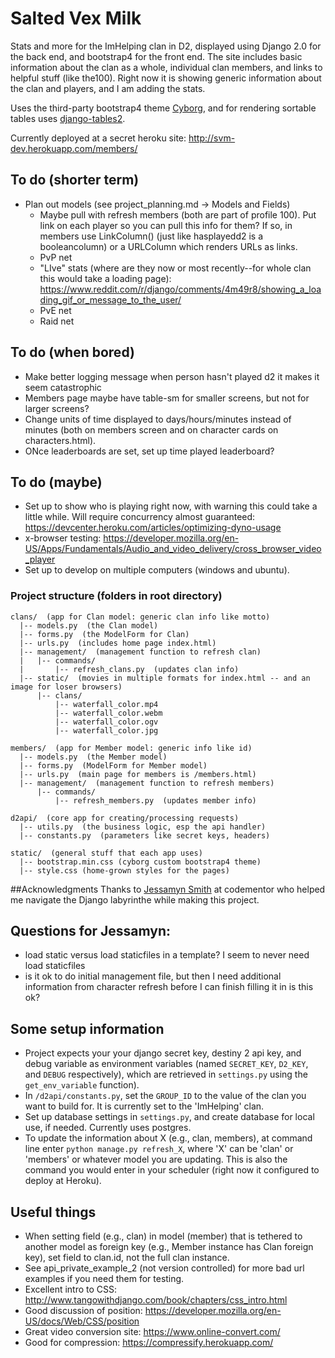 # Salted Vex Milk
Stats and more for the ImHelping clan in D2, displayed using Django 2.0 for the back end, and bootstrap4 for the front end. The site includes basic information about the clan as a whole, individual clan members, and links to helpful stuff (like the100). Right now it is showing generic information about the clan and players, and I am adding the stats.

Uses the third-party bootstrap4 theme [Cyborg](https://bootswatch.com/cyborg/), and for rendering sortable tables uses  [django-tables2](https://django-tables2.readthedocs.io/en/latest/pages/tutorial.html).

Currently deployed at a secret heroku site:
http://svm-dev.herokuapp.com/members/

## To do (shorter term)
- Plan out models (see project_planning.md -> Models and Fields)
    - Maybe pull with refresh members (both are part of profile 100). Put link on each player so you can pull this info for them? If so, in members use LinkColumn() (just like hasplayedd2 is a booleancolumn) or a URLColumn which renders URLs as links.
    - PvP net
	- "LIve" stats (where are they now or most recently--for whole clan this would take a loading page): https://www.reddit.com/r/django/comments/4m49r8/showing_a_loading_gif_or_message_to_the_user/
    - PvE net
    - Raid net

## To do (when bored)
- Make better logging message when person hasn't played d2 it makes it seem catastrophic
- Members page maybe have table-sm for smaller screens, but not for larger screens?
- Change units of time displayed to days/hours/minutes instead of minutes (both on members screen and on character cards on characters.html).
- ONce leaderboards are set, set up time played leaderboard?

## To do (maybe)
- Set up to show who is playing right now, with warning this could take a little while. Will require concurrency almost guaranteed: https://devcenter.heroku.com/articles/optimizing-dyno-usage
- x-browser testing:
    https://developer.mozilla.org/en-US/Apps/Fundamentals/Audio_and_video_delivery/cross_browser_video_player
- Set up to develop on multiple computers (windows and ubuntu).

### Project structure (folders in root directory)
    clans/  (app for Clan model: generic clan info like motto)    
      |-- models.py  (the Clan model)    
      |-- forms.py  (the ModelForm for Clan)    
      |-- urls.py  (includes home page index.html)    
      |-- management/  (management function to refresh clan)
      |   |-- commands/  
      |       |-- refresh_clans.py  (updates clan info)
      |-- static/  (movies in multiple formats for index.html -- and an image for loser browsers)
          |-- clans/
              |-- waterfall_color.mp4
              |-- waterfall_color.webm
              |-- waterfall_color.ogv
              |-- waterfall_color.jpg

    members/  (app for Member model: generic info like id)     
      |-- models.py  (the Member model)    
      |-- forms.py  (ModelForm for Member model)    
      |-- urls.py  (main page for members is /members.html)     
      |-- management/  (management function to refresh members)
          |-- commands/
              |-- refresh_members.py  (updates member info)

    d2api/  (core app for creating/processing requests)   
      |-- utils.py  (the business logic, esp the api handler)    
      |-- constants.py  (parameters like secret keys, headers)   

    static/  (general stuff that each app uses)
      |-- bootstrap.min.css (cyborg custom bootstrap4 theme)
      |-- style.css (home-grown styles for the pages)

##Acknowledgments
Thanks to [Jessamyn Smith](https://www.codementor.io/jessamynsmith) at codementor who helped me navigate the Django labyrinthe while making this project.

## Questions for Jessamyn:
- load static versus load staticfiles in a template? I seem to never need load staticfiles
- is it ok to do initial management file, but then I need additional information from character refresh before I can finish filling it in is this ok?


## Some setup information
- Project expects your your django secret key, destiny 2 api key, and debug variable as environment variables (named `SECRET_KEY`, `D2_KEY`, and `DEBUG` respectively), which are retrieved in `settings.py` using the `get_env_variable` function).
- In `/d2api/constants.py`, set the `GROUP_ID` to the value of the clan you want to build for. It is currently set to the 'ImHelping' clan.
- Set up database settings in `settings.py`, and create database for local use, if needed. Currently uses postgres.
- To update the information about X (e.g., clan, members), at command line enter `python manage.py refresh_X`, where 'X' can be 'clan' or 'members' or whatever model you are updating. This is also the command you would enter in your scheduler (right now it configured to deploy at Heroku).


## Useful things
- When setting field (e.g., clan) in model (member) that is tethered to another model as foreign key (e.g., Member instance has Clan foreign key), set field to clan.id, not the full clan instance.
- See  api_private_example_2 (not version controlled) for more bad url examples if you need them for testing.
- Excellent intro to CSS: http://www.tangowithdjango.com/book/chapters/css_intro.html
- Good discussion of position: https://developer.mozilla.org/en-US/docs/Web/CSS/position
- Great video conversion site: https://www.online-convert.com/
- Good for compression: https://compressify.herokuapp.com/

